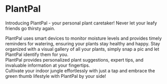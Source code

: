 # PlantPal
Introducing PlantPal - your personal plant caretaker! Never let your leafy friends go thirsty again.  
  
PlantPal uses smart devices to monitor moisture levels and provides timely reminders for watering, ensuring your plants stay healthy and happy. Stay organized with a visual gallery of all your plants, simply snap a pic and let PlantPal identify them for you.  
PlantPal provides personalized plant suggestions, expert tips, and invaluable information at your fingertips.  
Cultivate your indoor jungle effortlessly with just a tap and embrace the green thumb lifestyle with PlantPal by your side!
